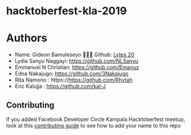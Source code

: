 # hacktoberfest-kla-2019
# Authors

- Name: Gideon Bamuleseyo 👨🏾‍💻 Github: [Lytes 20](https://github.com/lytes20)
- Lydia Sanyu Naggayi: https://github.com/NLSanyu
- Emmanuel N Christian: https://github.com/Emanuz
- Edna Nakajugo: https://github.com/3Nakajugo
- Rita Namono : https://https://github.com/Rhytah
- Eric Kalujja : https://github.com/kal-J
## Contributing
If you added Facebook Developer Circle Kampala Hacktoberfest meetup, look at this [contributing guide](Contributing.md) to see how to add your name to this repo
